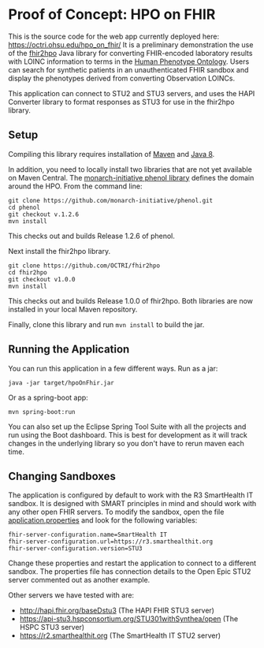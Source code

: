 # Proof of Concept: HPO on FHIR

This is the source code for the web app currently deployed here: https://octri.ohsu.edu/hpo_on_fhir/
It is a preliminary demonstration the use of the [fhir2hpo](https://github.com/OCTRI/fhir2hpo) Java library for converting FHIR-encoded laboratory results with LOINC information to terms in the [Human Phenotype Ontology](https://hpo.jax.org/app/). Users can search for synthetic patients in an unauthenticated FHIR sandbox and display the phenotypes derived from converting Observation LOINCs.

This application can connect to STU2 and STU3 servers, and uses the HAPI Converter library to format responses as STU3 for use in the fhir2hpo library.

## Setup

Compiling this library requires installation of [Maven](http://maven.apache.org/install.html) and [Java 8](https://www.oracle.com/technetwork/java/javase/downloads/jdk8-downloads-2133151.html).

In addition, you need to locally install two libraries that are not yet available on Maven Central. The [monarch-initiative phenol library](https://github.com/monarch-initiative/phenol) defines the domain around the HPO. From the command line:

```
git clone https://github.com/monarch-initiative/phenol.git
cd phenol
git checkout v.1.2.6
mvn install
``` 

This checks out and builds Release 1.2.6 of phenol. 

Next install the fhir2hpo library.

```
git clone https://github.com/OCTRI/fhir2hpo
cd fhir2hpo
git checkout v1.0.0
mvn install
``` 

This checks out and builds Release 1.0.0 of fhir2hpo. Both libraries are now installed in your local Maven repository.

Finally, clone this library and run `mvn install` to build the jar.

## Running the Application

You can run this application in a few different ways. Run as a jar:

```java -jar target/hpoOnFhir.jar```

Or as a spring-boot app:

```mvn spring-boot:run```

You can also set up the Eclipse Spring Tool Suite with all the projects and run using the Boot dashboard. This is best for development as it will track changes in the underlying library so you don't have to rerun maven each time.

## Changing Sandboxes

The application is configured by default to work with the R3 SmartHealth IT sandbox. It is designed with SMART principles in mind and should work with any other open FHIR servers. To modify the sandbox, open the file [application.properties](src/main/resources/application.properties) and look for the following variables:

```
fhir-server-configuration.name=SmartHealth IT
fhir-server-configuration.url=https://r3.smarthealthit.org
fhir-server-configuration.version=STU3
```
Change these properties and restart the application to connect to a different sandbox. The properties file has connection details to the Open Epic STU2 server commented out as another example.

Other servers we have tested with are:

- http://hapi.fhir.org/baseDstu3 (The HAPI FHIR STU3 server)
- https://api-stu3.hspconsortium.org/STU301withSynthea/open (The HSPC STU3 server)
- https://r2.smarthealthit.org (The SmartHealth IT STU2 server)


